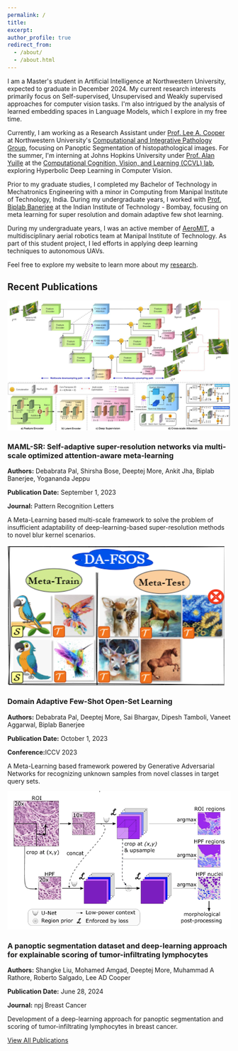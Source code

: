 ```yaml
---
permalink: /
title:
excerpt:
author_profile: true
redirect_from: 
  - /about/
  - /about.html
---
```


I am a Master's student in Artificial Intelligence at Northwestern University, expected to graduate in December 2024. My current research interests primarily focus on Self-supervised, Unsupervised and Weakly supervised approaches for computer vision tasks. I'm also intrigued by the analysis of learned embedding spaces in Language Models, which I explore in my free time.

Currently, I am working as a Research Assistant under [Prof. Lee A. Cooper](https://www.mccormick.northwestern.edu/research-faculty/directory/affiliated/cooper-lee.html) at Northwestern University's [Computational and Integrative Pathology Group](https://www.pathdata.io/), focusing on Panoptic Segmentation of histopathological images. For the summer, I'm interning at Johns Hopkins University under [Prof. Alan Yuille](https://www.cs.jhu.edu/~ayuille/) at the [Computational Cognition, Vision, and Learning (CCVL) lab](https://ccvl.jhu.edu/), exploring Hyperbolic Deep Learning in Computer Vision.

Prior to my graduate studies, I completed my Bachelor of Technology in Mechatronics Engineering with a minor in Computing from Manipal Institute of Technology, India. During my undergraduate years, I worked with [Prof. Biplab Banerjee](https://biplab-banerjee.github.io/) at the Indian Institute of Technology - Bombay, focusing on meta learning for super resolution and domain adaptive few shot learning.

During my undergraduate years, I was an active member of [AeroMIT](https://www.aeromit.in/), a multidisciplinary aerial robotics team at Manipal Institute of Technology. As part of this student project, I led efforts in applying deep learning techniques to autonomous UAVs.

Feel free to explore my website to learn more about my [research](/publications).


## Recent Publications

<div class="publications">
  <div class="publication">
    <img src="/images/maml-sr.jpg" alt="MAML-SR" class="publication-image">
    <div class="publication-content">
      <h3>MAML-SR: Self-adaptive super-resolution networks via multi-scale optimized attention-aware meta-learning</h3>
      <p><strong>Authors:</strong> Debabrata Pal, Shirsha Bose, Deeptej More, Ankit Jha, Biplab Banerjee, Yogananda Jeppu</p>
      <p><strong>Publication Date:</strong> September 1, 2023</p>
      <p><strong>Journal:</strong> Pattern Recognition Letters</p>
      <p>A Meta-Learning based multi-scale framework to solve the problem of insufficient adaptability of deep-learning-based super-resolution methods to novel blur kernel scenarios.</p>
    </div>
  </div>

  <div class="publication">
    <img src="/images/domain-adaptive.png" alt="Domain Adaptive Few-Shot" class="publication-image">
    <div class="publication-content">
      <h3>Domain Adaptive Few-Shot Open-Set Learning</h3>
      <p><strong>Authors:</strong> Debabrata Pal, Deeptej More, Sai Bhargav, Dipesh Tamboli, Vaneet Aggarwal, Biplab Banerjee</p>
      <p><strong>Publication Date:</strong> October 1, 2023</p>
      <p><strong>Conference:</strong>ICCV 2023</p>
      <p>A Meta-Learning based framework powered by Generative Adversarial Networks for recognizing unknown samples from novel classes in target query sets.</p>
    </div>
  </div>

  <div class="publication">
    <img src="/images/panoptic-segmentation.png" alt="Panoptic Segmentation" class="publication-image">
    <div class="publication-content">
      <h3>A panoptic segmentation dataset and deep-learning approach for explainable scoring of tumor-infiltrating lymphocytes</h3>
      <p><strong>Authors:</strong> Shangke Liu, Mohamed Amgad, Deeptej More, Muhammad A Rathore, Roberto Salgado, Lee AD Cooper</p>
      <p><strong>Publication Date:</strong> June 28, 2024</p>
      <p><strong>Journal:</strong> npj Breast Cancer</p>
      <p>Development of a deep-learning approach for panoptic segmentation and scoring of tumor-infiltrating lymphocytes in breast cancer.</p>
    </div>
  </div>
</div>

<a href="/publications/" class="btn btn--primary">View All Publications</a>